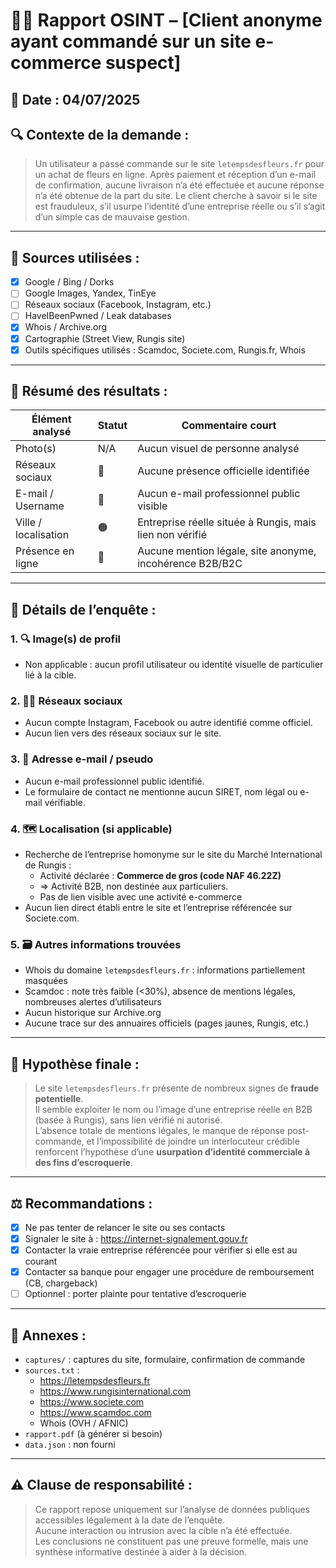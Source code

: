 # 🧑‍💻 Rapport OSINT – [Client anonyme ayant commandé sur un site e-commerce suspect]

## 📅 Date : 04/07/2025  
## 🔍 Contexte de la demande :
> Un utilisateur a passé commande sur le site `letempsdesfleurs.fr` pour un achat de fleurs en ligne. Après paiement et réception d’un e-mail de confirmation, aucune livraison n’a été effectuée et aucune réponse n’a été obtenue de la part du site. Le client cherche à savoir si le site est frauduleux, s’il usurpe l’identité d’une entreprise réelle ou s’il s’agit d’un simple cas de mauvaise gestion.

---

## 🧾 Sources utilisées :

- [x] Google / Bing / Dorks  
- [ ] Google Images, Yandex, TinEye  
- [ ] Réseaux sociaux (Facebook, Instagram, etc.)  
- [ ] HaveIBeenPwned / Leak databases  
- [x] Whois / Archive.org  
- [x] Cartographie (Street View, Rungis site)  
- [x] Outils spécifiques utilisés : Scamdoc, Societe.com, Rungis.fr, Whois

---

## 🧠 Résumé des résultats :

| Élément analysé         | Statut   | Commentaire court                                          |
|-------------------------|----------|-------------------------------------------------------------|
| Photo(s)                | N/A      | Aucun visuel de personne analysé                           |
| Réseaux sociaux         | 🔴        | Aucune présence officielle identifiée                      |
| E-mail / Username       | 🔴        | Aucun e-mail professionnel public visible                  |
| Ville / localisation    | 🟠        | Entreprise réelle située à Rungis, mais lien non vérifié   |
| Présence en ligne       | 🔴        | Aucune mention légale, site anonyme, incohérence B2B/B2C   |

---

## 📂 Détails de l’enquête :

### 1. 🔍 Image(s) de profil
- Non applicable : aucun profil utilisateur ou identité visuelle de particulier lié à la cible.

### 2. 🧑‍💻 Réseaux sociaux
- Aucun compte Instagram, Facebook ou autre identifié comme officiel.
- Aucun lien vers des réseaux sociaux sur le site.

### 3. 📧 Adresse e-mail / pseudo
- Aucun e-mail professionnel public identifié.
- Le formulaire de contact ne mentionne aucun SIRET, nom légal ou e-mail vérifiable.

### 4. 🗺️ Localisation (si applicable)
- Recherche de l’entreprise homonyme sur le site du Marché International de Rungis :
  - Activité déclarée : **Commerce de gros (code NAF 46.22Z)**  
  - => Activité B2B, non destinée aux particuliers.
  - Pas de lien visible avec une activité e-commerce
- Aucun lien direct établi entre le site et l’entreprise référencée sur Societe.com.

### 5. 🗃️ Autres informations trouvées
- Whois du domaine `letempsdesfleurs.fr` : informations partiellement masquées
- Scamdoc : note très faible (<30%), absence de mentions légales, nombreuses alertes d’utilisateurs
- Aucun historique sur Archive.org
- Aucune trace sur des annuaires officiels (pages jaunes, Rungis, etc.)

---

## 🧠 Hypothèse finale :

> Le site `letempsdesfleurs.fr` présente de nombreux signes de **fraude potentielle**.  
> Il semble exploiter le nom ou l’image d’une entreprise réelle en B2B (basée à Rungis), sans lien vérifié ni autorisé.  
> L’absence totale de mentions légales, le manque de réponse post-commande, et l’impossibilité de joindre un interlocuteur crédible renforcent l’hypothèse d’une **usurpation d’identité commerciale à des fins d’escroquerie**.

---

## ⚖️ Recommandations :

- [x] Ne pas tenter de relancer le site ou ses contacts  
- [x] Signaler le site à : https://internet-signalement.gouv.fr  
- [x] Contacter la vraie entreprise référencée pour vérifier si elle est au courant  
- [x] Contacter sa banque pour engager une procédure de remboursement (CB, chargeback)  
- [ ] Optionnel : porter plainte pour tentative d’escroquerie

---

## 📁 Annexes :

- `captures/` : captures du site, formulaire, confirmation de commande  
- `sources.txt` :  
  - https://letempsdesfleurs.fr  
  - https://www.rungisinternational.com  
  - https://www.societe.com  
  - https://www.scamdoc.com  
  - Whois (OVH / AFNIC)  
- `rapport.pdf` (à générer si besoin)  
- `data.json` : non fourni

---

## ⚠️ Clause de responsabilité :

> Ce rapport repose uniquement sur l’analyse de données publiques accessibles légalement à la date de l’enquête.  
> Aucune interaction ou intrusion avec la cible n’a été effectuée.  
> Les conclusions ne constituent pas une preuve formelle, mais une synthèse informative destinée à aider à la décision.
